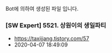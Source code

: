 Bot에 의하여 생성된 파일 입니다. 
### [SW Expert] 5521. 상원이의 생일파티 
- https://taxijjang.tistory.com/57 
- 2020-04-07 18:49:09 
